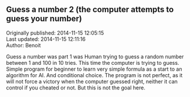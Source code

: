 ## Guess a number 2  (the computer attempts to guess your number)  
Originally published: 2014-11-15 12:05:15  
Last updated: 2014-11-15 12:11:16  
Author: Benoit   
  
Guess a number was part 1 was Human trying to guess a random number between 1 and 100 in 10 tries. This time the computer is trying to guess. Simple program for beginner to learn very simple formula as a start to an algorithm for AI. And conditional choice. The program is not perfect, as it will not force a victory when the computer guessed right, neither it can control if you cheated or not. But this is not the goal here.  